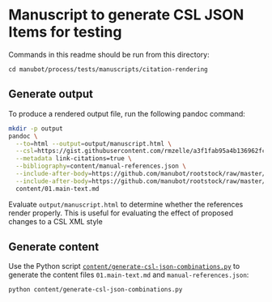 # Manuscript to generate CSL JSON Items for testing

Commands in this readme should be run from this directory:

```shell
cd manubot/process/tests/manuscripts/citation-rendering
```
## Generate output

To produce a rendered output file, run the following pandoc command:

```sh
mkdir -p output
pandoc \
  --to=html --output=output/manuscript.html \
  --csl=https://gist.githubusercontent.com/rmzelle/a3f1fab95a4b136962fce5b1b7cdeaf8/raw/0e2478d17476c633b080b5197e145d1e2b858a2f/manubot.csl \
  --metadata link-citations=true \
  --bibliography=content/manual-references.json \
  --include-after-body=https://github.com/manubot/rootstock/raw/master/build/themes/default.html \
  --include-after-body=https://github.com/manubot/rootstock/raw/master/build/plugins/tooltips.html \
  content/01.main-text.md
```

Evaluate `output/manuscript.html` to determine whether the references render properly.
This is useful for evaluating the effect of proposed changes to a CSL XML style

## Generate content

Use the Python script [`content/generate-csl-json-combinations.py`](content/generate-csl-json-combinations.py) to generate the content files `01.main-text.md` and `manual-references.json`:

```sh
python content/generate-csl-json-combinations.py
```
